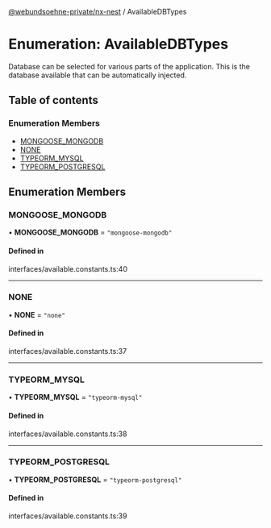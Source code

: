 [@webundsoehne-private/nx-nest](../README.md) / AvailableDBTypes

# Enumeration: AvailableDBTypes

Database can be selected for various parts of the application.
This is the database available that can be automatically injected.

## Table of contents

### Enumeration Members

- [MONGOOSE\_MONGODB](AvailableDBTypes.md#mongoose_mongodb)
- [NONE](AvailableDBTypes.md#none)
- [TYPEORM\_MYSQL](AvailableDBTypes.md#typeorm_mysql)
- [TYPEORM\_POSTGRESQL](AvailableDBTypes.md#typeorm_postgresql)

## Enumeration Members

### MONGOOSE\_MONGODB

• **MONGOOSE\_MONGODB** = ``"mongoose-mongodb"``

#### Defined in

interfaces/available.constants.ts:40

___

### NONE

• **NONE** = ``"none"``

#### Defined in

interfaces/available.constants.ts:37

___

### TYPEORM\_MYSQL

• **TYPEORM\_MYSQL** = ``"typeorm-mysql"``

#### Defined in

interfaces/available.constants.ts:38

___

### TYPEORM\_POSTGRESQL

• **TYPEORM\_POSTGRESQL** = ``"typeorm-postgresql"``

#### Defined in

interfaces/available.constants.ts:39
